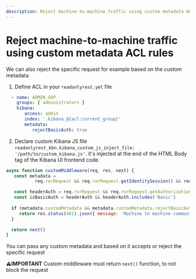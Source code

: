 ```yaml
---
description: Reject machine-to-machine traffic using custom metadata ACL rules
---
```


# Reject machine-to-machine traffic using custom metadata ACL rules

We can also reject the specific request for example based on the custom metadata

1. Define ACL in your `readonlyrest.yml` file

```yaml
  - name: ADMIN_GRP
    groups: [ administrators ]
    kibana:
       access: admin
       index: '.kibana_@{acl:current_group}'
       metadata:
          rejectBasicAuth: true
```

2. Declare custom Kibana JS file `readonlyrest_kbn.kibana_custom_js_inject_file: '/path/to/custom_kibana.js'`. it's injected at the end of the HTML Body tag of the Kibana UI frontend code.

```js
async function customMiddleware(req, res, next) {
   const metadata =
           req.rorRequest && req.rorRequest.getIdentitySession() && req.rorRequest.getIdentitySession().metadata;

   const headerAuth = req.rorRequest && req.rorRequest.getAuthorizationHeaders && req.rorRequest.getHeaders().getAuthorizationHeaders().get('authorization');
   const isBasicAuth = headerAuth && headerAuth.includes('Basic')
   
  if (metadata.customMetadata && metadata.customMetadata.rejectBasicAuth && isBasicAuth) {
     return res.status(401).json({ message: 'Machine to machine communication is not allowed' });
  }

  return next()
}
```
You can pass any custom metadata and based on it accepts or reject the specific request

**⚠️IMPORTANT** Custom middleware must return `next()` function, to not block the request